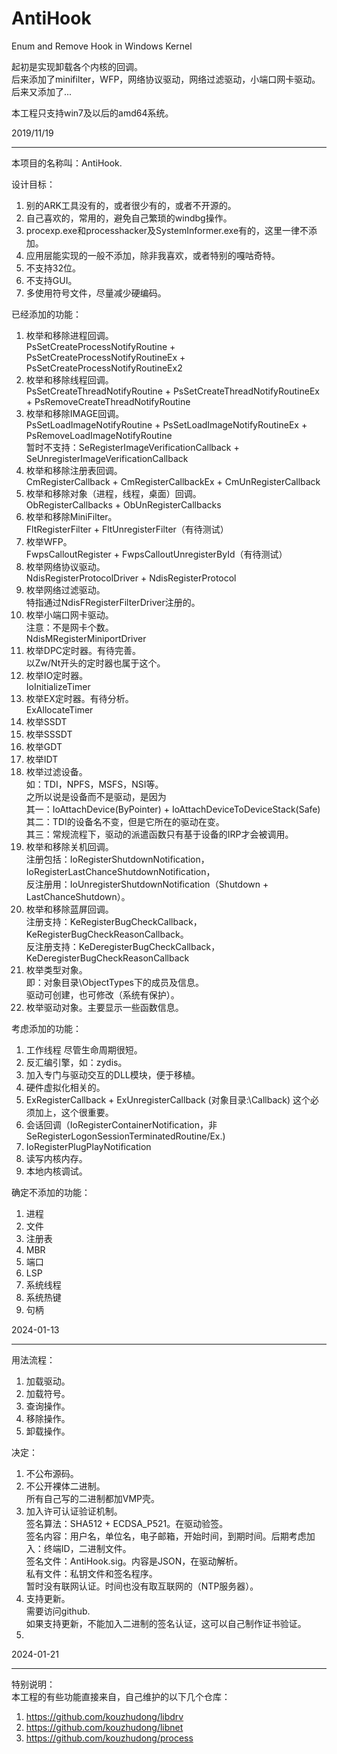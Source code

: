 # AntiHook
Enum and Remove Hook in Windows Kernel

起初是实现卸载各个内核的回调。  
后来添加了minifilter，WFP，网络协议驱动，网络过滤驱动，小端口网卡驱动。  
后来又添加了...  

本工程只支持win7及以后的amd64系统。  

2019/11/19  

---

本项目的名称叫：AntiHook.  

设计目标：
1. 别的ARK工具没有的，或者很少有的，或者不开源的。
2. 自己喜欢的，常用的，避免自己繁琐的windbg操作。
3. procexp.exe和processhacker及SystemInformer.exe有的，这里一律不添加。
4. 应用层能实现的一般不添加，除非我喜欢，或者特别的嘎咕奇特。
5. 不支持32位。
6. 不支持GUI。
7. 多使用符号文件，尽量减少硬编码。

已经添加的功能：
1. 枚举和移除进程回调。  
   PsSetCreateProcessNotifyRoutine + PsSetCreateProcessNotifyRoutineEx + PsSetCreateProcessNotifyRoutineEx2  
2. 枚举和移除线程回调。  
   PsSetCreateThreadNotifyRoutine + PsSetCreateThreadNotifyRoutineEx + PsRemoveCreateThreadNotifyRoutine  
3. 枚举和移除IMAGE回调。  
   PsSetLoadImageNotifyRoutine + PsSetLoadImageNotifyRoutineEx + PsRemoveLoadImageNotifyRoutine  
   暂时不支持：SeRegisterImageVerificationCallback + SeUnregisterImageVerificationCallback  
4. 枚举和移除注册表回调。  
   CmRegisterCallback + CmRegisterCallbackEx + CmUnRegisterCallback
5. 枚举和移除对象（进程，线程，桌面）回调。  
   ObRegisterCallbacks + ObUnRegisterCallbacks  
6. 枚举和移除MiniFilter。  
   FltRegisterFilter + FltUnregisterFilter（有待测试）  
7. 枚举WFP。  
   FwpsCalloutRegister + FwpsCalloutUnregisterById（有待测试）
8. 枚举网络协议驱动。  
   NdisRegisterProtocolDriver + NdisRegisterProtocol
9. 枚举网络过滤驱动。  
   特指通过NdisFRegisterFilterDriver注册的。
10. 枚举小端口网卡驱动。  
    注意：不是网卡个数。  
    NdisMRegisterMiniportDriver  
11. 枚举DPC定时器。有待完善。  
    以Zw/Nt开头的定时器也属于这个。  
12. 枚举IO定时器。  
    IoInitializeTimer  
13. 枚举EX定时器。有待分析。  
    ExAllocateTimer 
14. 枚举SSDT
15. 枚举SSSDT
16. 枚举GDT
17. 枚举IDT
18. 枚举过滤设备。  
    如：TDI，NPFS，MSFS，NSI等。  
    之所以说是设备而不是驱动，是因为  
    其一：IoAttachDevice(ByPointer) + IoAttachDeviceToDeviceStack(Safe)  
    其二：TDI的设备名不变，但是它所在的驱动在变。  
    其三：常规流程下，驱动的派遣函数只有基于设备的IRP才会被调用。  
19. 枚举和移除关机回调。  
    注册包括：IoRegisterShutdownNotification，IoRegisterLastChanceShutdownNotification，  
    反注册用：IoUnregisterShutdownNotification（Shutdown + LastChanceShutdown）。  
20. 枚举和移除蓝屏回调。  
    注册支持：KeRegisterBugCheckCallback， KeRegisterBugCheckReasonCallback。  
    反注册支持：KeDeregisterBugCheckCallback，KeDeregisterBugCheckReasonCallback  
21. 枚举类型对象。  
    即：对象目录\ObjectTypes下的成员及信息。  
    驱动可创建，也可修改（系统有保护）。  
22. 枚举驱动对象。主要显示一些函数信息。

考虑添加的功能：
1. 工作线程              尽管生命周期很短。
2. 反汇编引擎，如：zydis。
3. 加入专门与驱动交互的DLL模块，便于移植。
4. 硬件虚拟化相关的。
5. ExRegisterCallback + ExUnregisterCallback (对象目录:\Callback) 这个必须加上，这个很重要。
6. 会话回调（IoRegisterContainerNotification，非SeRegisterLogonSessionTerminatedRoutine/Ex.)
7. IoRegisterPlugPlayNotification
8. 读写内核内存。
9. 本地内核调试。

确定不添加的功能：
1. 进程
2. 文件
3. 注册表
4. MBR
5. 端口
6. LSP
7. 系统线程
8. 系统热键
9. 句柄

2024-01-13

---

用法流程：
1. 加载驱动。
2. 加载符号。
3. 查询操作。
4. 移除操作。
5. 卸载操作。

决定：
1. 不公布源码。  
2. 不公开裸体二进制。  
   所有自己写的二进制都加VMP壳。  
3. 加入许可认证验证机制。  
   签名算法：SHA512 + ECDSA_P521。在驱动验签。  
   签名内容：用户名，单位名，电子邮箱，开始时间，到期时间。后期考虑加入：终端ID，二进制文件。  
   签名文件：AntiHook.sig。内容是JSON，在驱动解析。  
   私有文件：私钥文件和签名程序。  
   暂时没有联网认证。时间也没有取互联网的（NTP服务器）。  
4. 支持更新。  
   需要访问github.  
   如果支持更新，不能加入二进制的签名认证，这可以自己制作证书验证。  
5. 

2024-01-21 

---

特别说明：  
本工程的有些功能直接来自，自己维护的以下几个仓库：  
1. https://github.com/kouzhudong/libdrv
2. https://github.com/kouzhudong/libnet
3. https://github.com/kouzhudong/process
